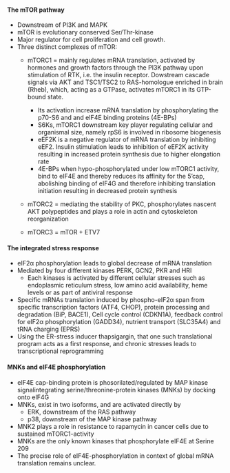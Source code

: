 #### The mTOR pathway
* Downstream of PI3K and MAPK
* mTOR is evolutionary conserved Ser/Thr-kinase
* Major regulator for cell proliferation and cell growth. 
* Three distinct complexes of mTOR: 
	* mTORC1 = mainly regulates mRNA translation, activated by hormones and growth factors through the PI3K pathway upon stimulation of RTK, i.e. the insulin receptor. Dowstream cascade signals via AKT and TSC1/TSC2 to RAS-homologue enriched in brain (Rheb), which, acting as a GTPase, activates mTORC1 in its GTP-bound state. 
		* Its activation increase mRNA translation by phosphorylating the p70-S6 and and eIF4E binding proteins (4E-BPs)
		* S6Ks, mTORC1 downstream key player regulating cellular and organismal size, namely rpS6 is involved in ribosome biogenesis
		* eEF2K is a negative regulator of mRNA translation by inhibiting eEF2. Insulin stimulation leads to inhibition of eEF2K activity resulting in increased protein synthesis due to higher elongation rate
		* 4E-BPs when hypo-phosphorylated under low mTORC1 activity, bind to eIF4E and thereby reduces its affinity for the 5’cap, abolishing binding of eIF4G and therefore inhibiting translation initiation resulting in decreased protein synthesis

	* mTORC2 = mediating the stability of PKC, phosphorylates nascent AKT polypeptides and plays a role in actin and cytoskeleton reorganization
	* mTORC3 = mTOR + ETV7

#### The integrated stress response

* eIF2α phosphorylation leads to global decrease of mRNA translation
* Mediated by four different kinases PERK, GCN2, PKR and HRI
	* Each kinases is activated by different cellular stresses such as endoplasmic reticulum stress, low amino acid availability, heme levels or as part of antiviral response
* Specific mRNAs translation induced by phospho-eIF2α span from specific transcription factors (ATF4, CHOP), protein processing and degradation (BiP, BACE1), Cell cycle control (CDKN1A), feedback control for eIF2α phosphorylation (GADD34), nutrient transport (SLC35A4) and tRNA charging (EPRS)
* Using the ER-stress inducer thapsigargin, that one such translational program acts as a first response, and chronic stresses leads to transcriptional reprogramming

#### MNKs and eIF4E phosphorylation

* eIF4E cap-binding protein is phosorilated/regulated by MAP kinase signalintegrating serine/threonine-protein kinases (MNKs) by docking onto eIF4G
* MNKs, exist in two isoforms, and are activated directly by
	* ERK, downstream of the RAS pathway 
	* p38, downstream of the MAP kinase pathway
 * MNK2 plays a role in resistance to rapamycin in cancer cells due to sustained mTORC1-activity
 * MNKs are the only known kinases that phosphorylate eIF4E at Serine 209
 * The precise role of eIF4E-phosphorylation in context of global mRNA translation remains unclear.


